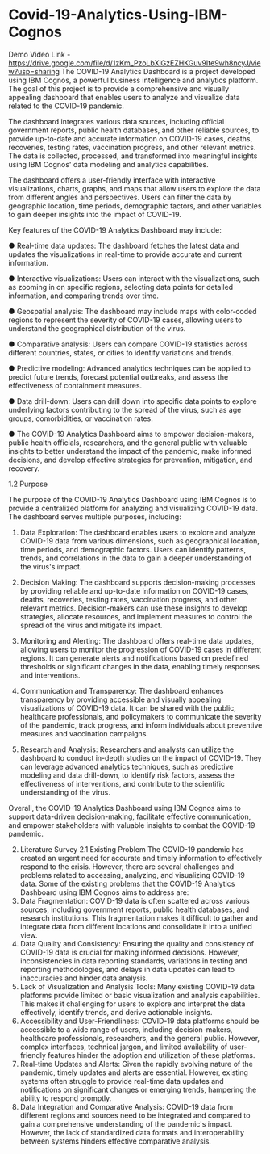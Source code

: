 # Covid-19-Analytics-Using-IBM-Cognos
Demo Video Link - https://drive.google.com/file/d/1zKm_PzoLbXlGzEZHKGuv9Ite9wh8ncyJ/view?usp=sharing
The COVID-19 Analytics Dashboard is a project developed using IBM Cognos, a powerful business intelligence and analytics platform. The goal of this project is to provide a comprehensive and visually appealing dashboard that enables users to analyze and visualize data related to the COVID-19 pandemic.

The dashboard integrates various data sources, including official government reports, public health databases, and other reliable sources, to provide up-to-date and accurate information on COVID-19 cases, deaths, recoveries, testing rates, vaccination progress, and other relevant metrics. The data is collected, processed, and transformed into meaningful insights using IBM Cognos' data modeling and analytics capabilities.

The dashboard offers a user-friendly interface with interactive visualizations, charts, graphs, and maps that allow users to explore the data from different angles and perspectives. Users can filter the data by geographic location, time periods, demographic factors, and other variables to gain deeper insights into the impact of COVID-19.

Key features of the COVID-19 Analytics Dashboard may include:

●	Real-time data updates: The dashboard fetches the latest data and updates the visualizations in real-time to provide accurate and current information.

●	Interactive visualizations: Users can interact with the visualizations, such as zooming in on specific regions, selecting data points for detailed information, and comparing trends over time.

●	Geospatial analysis: The dashboard may include maps with color-coded regions to represent the severity of COVID-19 cases, allowing users to understand the geographical distribution of the virus.

●	Comparative analysis: Users can compare COVID-19 statistics across different countries, states, or cities to identify variations and trends.

●	Predictive modeling: Advanced analytics techniques can be applied to predict future trends, forecast potential outbreaks, and assess the effectiveness of containment measures.

●	Data drill-down: Users can drill down into specific data points to explore underlying factors contributing to the spread of the virus, such as age groups, comorbidities, or vaccination rates.

●	The COVID-19 Analytics Dashboard aims to empower decision-makers, public health officials, researchers, and the general public with valuable insights to better understand the impact of the pandemic, make informed decisions, and develop effective strategies for prevention, mitigation, and recovery.
 
1.2	Purpose



The purpose of the COVID-19 Analytics Dashboard using IBM Cognos is to provide a centralized platform for analyzing and visualizing COVID-19 data. The dashboard serves multiple purposes, including:

1.	Data Exploration: The dashboard enables users to explore and analyze COVID-19 data from various dimensions, such as geographical location, time periods, and demographic factors. Users can identify patterns, trends, and correlations in the data to gain a deeper understanding of the virus's impact.

2.	Decision Making: The dashboard supports decision-making processes by providing reliable and up-to-date information on COVID-19 cases, deaths, recoveries, testing rates, vaccination progress, and other relevant metrics. Decision-makers can use these insights to develop strategies, allocate resources, and implement measures to control the spread of the virus and mitigate its impact.

3.	Monitoring and Alerting: The dashboard offers real-time data updates, allowing users to monitor the progression of COVID-19 cases in different regions. It can generate alerts and notifications based on predefined thresholds or significant changes in the data, enabling timely responses and interventions.

4.	Communication and Transparency: The dashboard enhances transparency by providing accessible and visually appealing visualizations of COVID-19 data. It can be shared with the public, healthcare professionals, and policymakers to communicate the severity of the pandemic, track progress, and inform individuals about preventive measures and vaccination campaigns.

5.	Research and Analysis: Researchers and analysts can utilize the dashboard to conduct in-depth studies on the impact of COVID-19. They can leverage advanced analytics
techniques, such as predictive modeling and data drill-down, to identify risk factors, assess the effectiveness of interventions, and contribute to the scientific understanding of the virus.

Overall, the COVID-19 Analytics Dashboard using IBM Cognos aims to support data-driven decision-making, facilitate effective communication, and empower stakeholders with valuable insights to combat the COVID-19 pandemic.
 


2.	Literature Survey
2.1	Existing Problem
The COVID-19 pandemic has created an urgent need for accurate and timely information to effectively respond to the crisis. However, there are several challenges and problems related to accessing, analyzing, and visualizing COVID-19 data. Some of the existing problems that the COVID-19 Analytics Dashboard using IBM Cognos aims to address are:
1.	Data Fragmentation: COVID-19 data is often scattered across various sources, including government reports, public health databases, and research institutions. This fragmentation makes it difficult to gather and integrate data from different locations and consolidate it into a unified view.
2.	Data Quality and Consistency: Ensuring the quality and consistency of COVID-19 data is crucial for making informed decisions. However, inconsistencies in data reporting standards, variations in testing and reporting methodologies, and delays in data updates can lead to inaccuracies and hinder data analysis.
3.	Lack of Visualization and Analysis Tools: Many existing COVID-19 data platforms provide limited or basic visualization and analysis capabilities. This makes it challenging for users to explore and interpret the data effectively, identify trends, and derive actionable insights.
4.	Accessibility and User-Friendliness: COVID-19 data platforms should be accessible to a wide range of users, including decision-makers, healthcare professionals, researchers, and the general public. However, complex interfaces, technical jargon, and limited availability of user-friendly features hinder the adoption and utilization of these platforms.
5.	Real-time Updates and Alerts: Given the rapidly evolving nature of the pandemic, timely updates and alerts are essential. However, existing systems often struggle to provide
real-time data updates and notifications on significant changes or emerging trends, hampering the ability to respond promptly.
6.	Data Integration and Comparative Analysis: COVID-19 data from different regions and sources need to be integrated and compared to gain a comprehensive understanding of the pandemic's impact. However, the lack of standardized data formats and interoperability between systems hinders effective comparative analysis.


